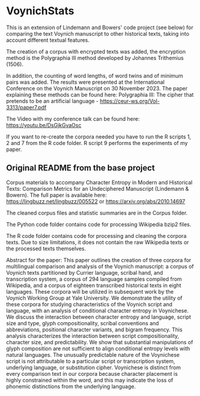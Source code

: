 # VoynichStats

This is an extension of Lindemann and Bowers' code project (see below) for comparing the text Voynich manuscript to other historical texts, taking into account different textual features. 

The creation of a corpus with encrypted texts was added, the encryption method is the Polygraphia III method developed by Johannes Trithemius (1506).  

In addition, the counting of word lengths, of word twins and of minimum pairs was added. The results were presented at the International Conference on the Voynich Manuscript on 30 November 2023. The paper explaining these methods can be found here: Polygraphia III: The cipher that pretends to be an
artificial language - https://ceur-ws.org/Vol-3313/paper7.pdf

The Video with my conference talk can be found here: https://youtu.be/DsGjkGvaOsc

If you want to re-create the corpora needed you have to run the R scripts 1, 2 and 7 from the R code folder. 
R script 9 performs the experiments of my paper.


## Original README from the base project
Corpus materials to accompany Character Entropy in Modern and Historical Texts: Comparison Metrics for an Undeciphered Manuscript (Lindemann &amp; Bowern). The full paper is available here: https://lingbuzz.net/lingbuzz/005522 or https://arxiv.org/abs/2010.14697

The cleaned corpus files and statistic summaries are in the Corpus folder.

The Python code folder contains code for processing Wikipedia bzip2 files. 

The R code folder contains code for processing and cleaning the corpora texts. Due to size limitations, it does not contain the raw Wikipedia texts or the processed texts themselves. 

Abstract for the paper:
This paper outlines the creation of three corpora for multilingual comparison and analysis of the Voynich manuscript: a corpus of Voynich texts partitioned by Currier language, scribal hand, and transcription system, a corpus of 294 language samples compiled from Wikipedia, and a corpus of eighteen transcribed historical texts in eight languages. These corpora will be utilized in subsequent work by the Voynich Working Group at Yale University. We demonstrate the utility of these corpora for studying characteristics of the Voynich script and language, with an analysis of conditional character entropy in Voynichese. We discuss the interaction between character entropy and language, script size and type, glyph compositionality, scribal conventions and abbreviations, positional character variants, and bigram frequency. This analysis characterizes the interaction between script compositionality, character size, and predictability. We show that substantial manipulations of glyph composition are not sufficient to align conditional entropy levels with natural languages. The unusually predictable nature of the Voynichese script is not attributable to a particular script or transcription system, underlying language, or substitution cipher. Voynichese is distinct from every comparison text in our corpora because character placement is highly constrained within the word, and this may indicate the loss of phonemic distinctions from the underlying language.
